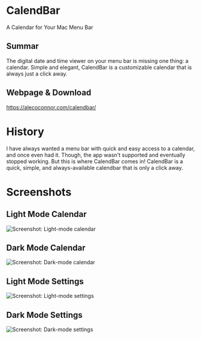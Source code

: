 # CalendBar
A Calendar for Your Mac Menu Bar

## Summar
The digital date and time viewer on your menu bar is missing one thing: a calendar. Simple and elegant, CalendBar is a customizable calendar that is always just a click away.

## Webpage & Download
https://alecoconnor.com/calendbar/


# History
I have always wanted a menu bar with quick and easy access to a calendar, and once even had it. Though, the app wasn't supported and eventually stopped working.
But this is where CalendBar comes in! CalendBar is a quick, simple, and always-available calendbar that is only a click away.

# Screenshots

## Light Mode Calendar
![Screenshot: Light-mode calendar](https://alecoconnor.com/calendbar/static/templates/template5/images/a2.png)

## Dark Mode Calendar
![Screenshot: Dark-mode calendar](https://alecoconnor.com/calendbar/static/templates/template5/images/c2.png)

## Light Mode Settings
![Screenshot: Light-mode settings](https://alecoconnor.com/calendbar/static/templates/template5/images/b2.png)

## Dark Mode Settings
![Screenshot: Dark-mode settings](https://alecoconnor.com/calendbar/static/templates/template5/images/d2.png)
